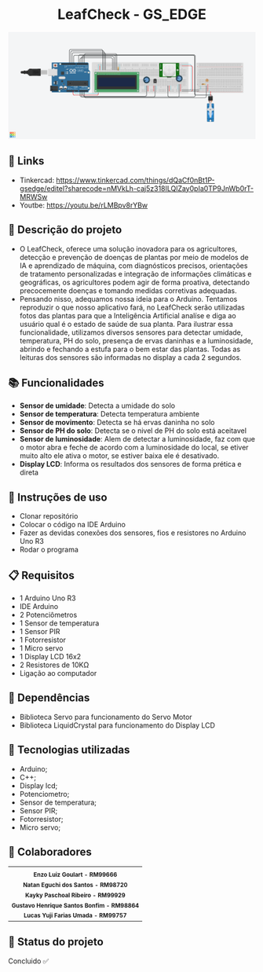 <h1 align="center">LeafCheck - GS_EDGE</h1>
<img src="./GS_EDGE.png" width="900px;" alt="Foto do Projeto Arduino"/><br>
  
## :link: Links
* Tinkercad: https://www.tinkercad.com/things/dQaCf0nBt1P-gsedge/editel?sharecode=nMVkLh-caj5z318ILQlZay0pIa0TP9JnWb0rT-MRWSw
  <br>
* Youtbe: https://youtu.be/rLMBpv8rYBw 


## :memo: Descrição do projeto

* O LeafCheck, oferece uma solução inovadora para os agricultores, detecção e prevenção de doenças de plantas por meio de modelos de IA e aprendizado de máquina, com diagnósticos precisos, orientações de tratamento personalizadas e integração de informações climáticas e geográficas, os agricultores podem agir de forma proativa, detectando precocemente doenças e tomando medidas corretivas adequadas.
  <br>
* Pensando nisso, adequamos nossa ideia para o Arduino. Tentamos reproduzir o que nosso aplicativo fará, no LeafCheck serão utilizadas fotos das plantas para que a Inteligência Artificial analíse e diga ao usuário qual é o estado de saúde de sua planta.
Para ilustrar essa funcionalidade, utilizamos diversos sensores para detectar umidade, temperatura, PH do solo, presença de ervas daninhas e a luminosidade, abrindo e fechando a estufa para o bem estar das plantas. Todas as leituras dos sensores são informadas no display a cada 2 segundos.

## :books: Funcionalidades

* <b>Sensor de umidade</b>: Detecta a umidade do solo
  <br>
* <b>Sensor de temperatura</b>: Detecta temperatura ambiente
  <br>
* <b>Sensor de movimento</b>: Detecta se há ervas daninha no solo
  <br>
* <b>Sensor de PH do solo</b>: Detecta se o nivel de PH do solo está aceitavel
  <br>
* <b>Sensor de luminosidade</b>: Alem de detectar a luminosidade, faz com que o motor abra e feche de acordo com a luminosidade do local, se etiver muito alto ele ativa o motor, se estiver baixa ele é desativado.
  <br>
* <b>Display LCD</b>: Informa os resultados dos sensores de forma prética e direta

## :seedling: Instruções de uso

* Clonar repositório
  <br>
* Colocar o código na IDE Arduino
  <br>
* Fazer as devidas conexões dos sensores, fios e resistores no Arduino Uno R3
  <br>
* Rodar o programa

## :clipboard: Requisitos

* 1 Arduino Uno R3
  <br>
* IDE Arduino
  <br>
* 2 Potenciômetros
  <br>
* 1 Sensor de temperatura
  <br>
* 1 Sensor PIR
  <br>
* 1 Fotorresistor
  <br>
* 1 Micro servo
  <br>
* 1 Display LCD 16x2
  <br>
* 2 Resistores de 10KΩ
  <br>
* Ligação ao computador

## :hammer: Dependências
* Biblioteca Servo para funcionamento do Servo Motor
  <br>
* Biblioteca LiquidCrystal para funcionamento do Display LCD


## :wrench: Tecnologias utilizadas

* Arduino;
  <br>
* C++;
  <br>
* Display lcd;
  <br>
* Potenciometro;
  <br>
* Sensor de temperatura;
  <br>
* Sensor PIR;
  <br>
* Fotorresistor;
  <br>
* Micro servo;


## :handshake: Colaboradores
<table>
  <tr>
    <td align="center">
        <sub>
          <b>Enzo Luiz Goulart - RM99666</b>
          <br>
        </sub>
        <sub>
          <b>Natan Eguchi dos Santos - RM98720</b>
          <br>
        </sub>
        <sub>
          <b>Kayky Paschoal Ribeiro - RM99929</b>
          <br>
        </sub>
        <sub>
          <b>Gustavo Henrique Santos Bonfim - RM98864</b>
          <br>
        </sub>
        <sub>
          <b>Lucas Yuji Farias Umada - RM99757 </b>
          <br>
        </sub>
    </td>
  </tr>
</table>

## :dart: Status do projeto
Concluido :white_check_mark: